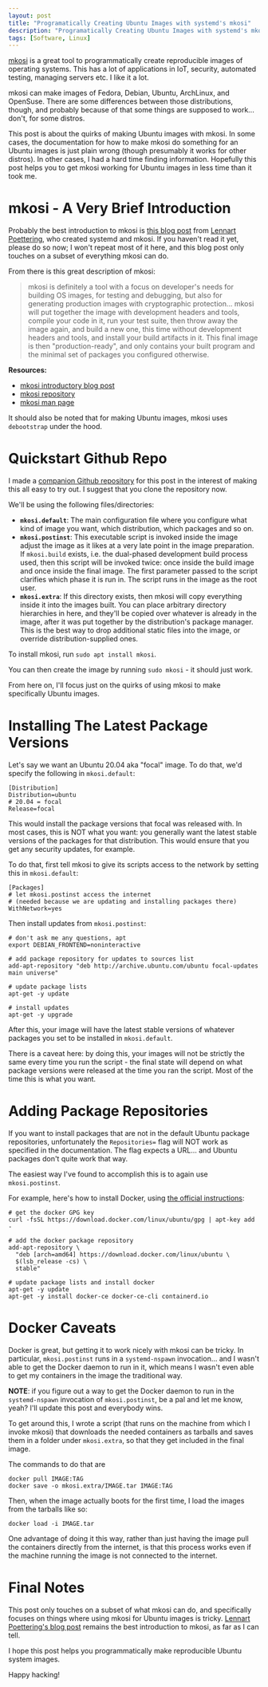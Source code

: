 ```yaml
---
layout: post
title: "Programatically Creating Ubuntu Images with systemd's mkosi"
description: "Programatically Creating Ubuntu Images with systemd's mkosi"
tags: [Software, Linux]
---
```


[mkosi](http://0pointer.net/blog/mkosi-a-tool-for-generating-os-images.html)
is a great tool to programmatically create reproducible images of operating systems. This has a lot of applications in IoT, security, automated testing, managing servers etc. I like it a lot.

mkosi can make images of Fedora, Debian, Ubuntu, ArchLinux, and OpenSuse. There are some differences between those distributions, though, and probably because of that some things are supposed to work... don't, for some distros.

This post is about the quirks of making Ubuntu images with mkosi. In some cases, the documentation for how to make mkosi do something for an Ubuntu images is just plain wrong (though presumably it works for other distros). In other cases, I had a hard time finding information. Hopefully this post helps you to get mkosi working for Ubuntu images in less time than it took me.

<!--more-->


# mkosi - A Very Brief Introduction

Probably the best introduction to mkosi is
[this blog post](http://0pointer.net/blog/mkosi-a-tool-for-generating-os-images.html)
from [Lennart Poettering](https://en.wikipedia.org/wiki/Lennart_Poettering), who created systemd and mkosi. If you haven't read it yet, please do so now; I won't repeat most of it here, and this blog post only touches on a subset of everything mkosi can do.

From there is this great description of mkosi:
> mkosi is definitely a tool with a focus on developer's needs for
building OS images, for testing and debugging, but also for generating
production images with cryptographic protection... mkosi will put together the image with development headers and tools, compile your code in it, run your test suite, then throw away the image again, and build a new one, this time
without development headers and tools, and install your build artifacts in it. This final image is then "production-ready", and only contains your built program and the minimal set of packages you configured otherwise.

**Resources:**
- [mkosi introductory blog post](http://0pointer.net/blog/mkosi-a-tool-for-generating-os-images.html)
- [mkosi repository](https://github.com/systemd/mkosi)
- [mkosi man page](https://github.com/systemd/mkosi/blob/master/mkosi.md)

It should also be noted that for making Ubuntu images, mkosi uses `debootstrap` under the hood.



# Quickstart Github Repo

I made a
[companion Github repository](https://github.com/krystofl/mkosi-for-ubuntu)
for this post in the interest of making this all easy to try out. I suggest that you clone the repository now.

We'll be using the following files/directories:
- **`mkosi.default`**: The main configuration file where you
configure what kind of image you want, which distribution, which
packages and so on.
- **`mkosi.postinst`**: This executable script is invoked inside the image
 adjust the image as it likes at a very late point in the image
 preparation. If ``mkosi.build`` exists, i.e. the dual-phased
 development build process used, then this script will be invoked
 twice: once inside the build image and once inside the final
 image. The first parameter passed to the script clarifies which phase
 it is run in. The script runs in the image as the root user.
- **`mkosi.extra`**: If this directory exists, then mkosi will copy
 everything inside it into the images built. You can place arbitrary
 directory hierarchies in here, and they'll be copied over whatever is
 already in the image, after it was put together by the distribution's
 package manager. This is the best way to drop additional static files
 into the image, or override distribution-supplied ones.

To install mkosi, run `sudo apt install mkosi`.

You can then create the image by running `sudo mkosi` - it should just work.

From here on, I'll focus just on the quirks of using mkosi to make specifically Ubuntu images.



# Installing The Latest Package Versions

Let's say we want an Ubuntu 20.04 aka "focal" image. To do that, we'd specify the following in `mkosi.default`:

    [Distribution]
    Distribution=ubuntu
    # 20.04 = focal
    Release=focal

This would install the package versions that focal was released with. In most cases, this is NOT what you want: you generally want the latest stable versions of the packages for that distribution. This would ensure that you get any security updates, for example.

To do that, first tell mkosi to give its scripts access to the network by setting this in `mkosi.default`:

    [Packages]
    # let mkosi.postinst access the internet
    # (needed because we are updating and installing packages there)
    WithNetwork=yes

Then install updates from `mkosi.postinst`:

    # don't ask me any questions, apt
    export DEBIAN_FRONTEND=noninteractive

    # add package repository for updates to sources list
    add-apt-repository "deb http://archive.ubuntu.com/ubuntu focal-updates main universe"

    # update package lists
    apt-get -y update

    # install updates
    apt-get -y upgrade

After this, your image will have the latest stable versions of whatever packages you set to be installed in `mkosi.default`.

There is a caveat here: by doing this, your images will not be strictly the same every time you run the script - the final state will depend on what package versions were released at the time you ran the script. Most of the time this is what you want.



# Adding Package Repositories

If you want to install packages that are not in the default Ubuntu package repositories, unfortunately the `Repositories=` flag will NOT work as specified in the documentation. The flag expects a URL... and Ubuntu packages don't quite work that way.

The easiest way I've found to accomplish this is to again use `mkosi.postinst`.

For example, here's how to install Docker, using
[the official instructions](https://docs.docker.com/engine/install/ubuntu/#install-using-the-repository):

    # get the docker GPG key
    curl -fsSL https://download.docker.com/linux/ubuntu/gpg | apt-key add -

    # add the docker package repository
    add-apt-repository \
      "deb [arch=amd64] https://download.docker.com/linux/ubuntu \
      $(lsb_release -cs) \
      stable"

    # update package lists and install docker
    apt-get -y update
    apt-get -y install docker-ce docker-ce-cli containerd.io



# Docker Caveats

Docker is great, but getting it to work nicely with mkosi can be tricky. In particular, `mkosi.postinst` runs in a `systemd-nspawn` invocation... and I wasn't able to get the Docker daemon to run in it, which means I wasn't even able to get my containers in the image the traditional way.

**NOTE**: if you figure out a way to get the Docker daemon to run in the `systemd-nspawn` invocation of `mkosi.postinst`, be a pal and let me know, yeah? I'll update this post and everybody wins.

To get around this, I wrote a script (that runs on the machine from which I invoke mkosi) that downloads the needed containers as tarballs and saves them in a folder under `mkosi.extra`, so that they get included in the final image.

The commands to do that are

    docker pull IMAGE:TAG
    docker save -o mkosi.extra/IMAGE.tar IMAGE:TAG

Then, when the image actually boots for the first time, I load the images from the tarballs like so:

    docker load -i IMAGE.tar

One advantage of doing it this way, rather than just having the image pull the containers directly from the internet, is that this process works even if the machine running the image is not connected to the internet.



# Final Notes

This post only touches on a subset of what mkosi can do, and specifically focuses on things where using mkosi for Ubuntu images is tricky.
[Lennart Poettering's blog post](http://0pointer.net/blog/mkosi-a-tool-for-generating-os-images.html) remains the best introduction to mkosi, as far as I can tell.

I hope this post helps you programmatically make reproducible Ubuntu system images.

Happy hacking!
